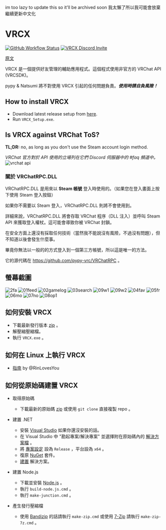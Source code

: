 im too lazy to update this so it'll be archived soon
我太懶了所以我可能會放棄繼續更新中文化

# VRCX

[![GitHub Workflow Status](https://github.com/kamiya10/VRCX/actions/workflows/github_actions.yml/badge.svg)](https://github.com/kamiya10/VRCX/actions/workflows/github_actions.yml)
[![VRCX Discord Invite](https://img.shields.io/discord/854071236363550763?color=%237289DA&logo=discord&logoColor=white)](https://vrcx.pypy.moe/discord)

[原文](https://github.com/pypy-vrc/VRCX/blob/master/README.md)

VRCX 是一個提供好友管理的輔助應用程式。這個程式使用非官方的 VRChat API (VRCSDK)。

pypy & Natsumi 將不對使用 VRCX 引起的任何問題負責。***使用時請自負風險！***


## How to install VRCX

* Download latest release setup from [here](https://github.com/pypy-vrc/VRCX/releases/latest).
* Run `VRCX_Setup.exe`.

## Is VRCX against VRChat ToS?

**TL;DR:** no, as long as you don't use the Steam account login method.

*VRChat 官方對於 API 使用的立場列在它們 Discord 伺服器中的 #faq 頻道中。*
![vrchat api](https://user-images.githubusercontent.com/11171153/114227156-b559c400-99c8-11eb-9df6-ee6615b8118e.png)

### 關於 VRChatRPC.DLL

VRChatRPC.DLL 是用來以 **Steam 帳號** 登入時使用的。（如果您在登入畫面上按下使用 Steam 登入按鈕）

如果你不需要以 Steam 登入，VRChatRPC.DLL 則將不會使用到。

詳細來說，VRChatRPC.DLL 將會存取 VRChat 程序（DLL 注入）並呼叫 Steam API 來獲取登入權杖。這可能會導致你被 VRChat 封鎖。

在安全方面上還沒有採取任何技術（當然我不能說沒有風險，不過沒有問題），但不知道以後會發生什麼事。

畢竟你無法以一般的的方式登入到一個第三方帳號，所以這是唯一的方法。

它的源代碼在 https://github.com/pypy-vrc/VRChatRPC 。

## 螢幕截圖
![2fa](https://user-images.githubusercontent.com/25771678/63169786-a810f880-c072-11e9-9ede-0a3a03d5da12.png)
![01feed](https://user-images.githubusercontent.com/58339640/173773788-6b2593d6-06eb-47c9-acc6-33304b8409c8.png)
![02gamelog](https://user-images.githubusercontent.com/58339640/173773933-0dfb8e44-23dc-4f67-b254-e869f63bd51a.png)
![03search](https://user-images.githubusercontent.com/58339640/173774104-e3df96b9-3de9-47a9-8572-b32adf5f7ddf.png)
![09w1](https://user-images.githubusercontent.com/58339640/173774320-970e888c-5d65-4501-ba9f-d4fbeefc8cb6.png)
![09w2](https://user-images.githubusercontent.com/58339640/173774443-c974ad07-1f1c-44b5-9fa2-4599caa8024a.png)
![04fav](https://user-images.githubusercontent.com/58339640/173774763-59237db9-cd98-4caa-9c7a-0ebd86f77b25.png)
![05fr](https://user-images.githubusercontent.com/58339640/173774660-4f06afca-c9e3-4b44-9c1f-e4240e42860b.png)
![06mo](https://user-images.githubusercontent.com/58339640/173775059-8bf2bdd2-29f1-40b0-b10d-cf11b799617d.png)
![07no](https://user-images.githubusercontent.com/58339640/173775085-a66b020a-d0ec-43fe-bdcd-663633135c84.png)
![08op1](https://user-images.githubusercontent.com/58339640/173775126-487ece22-1937-4bc8-98fb-981697c5b704.png)

## 如何安裝 VRCX

* 下載最新發行版本 [zip](https://github.com/kamiya10/VRCX/releases/latest) 。
* 解壓縮壓縮檔。
* 執行 `VRCX.exe` 。

## 如何在 Linux 上執行 VRCX

* [指南](https://github.com/RinLovesYou/VRChat-Linux/wiki/VRCX) by @RinLovesYou

## 如何從原始碼建置 VRCX

* 取得原始碼
    * 下載最新的原始碼 [zip](https://github.com/pypy-vrc/VRCX/archive/master.zip) 或使用 `git clone` 直接複製 repo 。

* 建置 .NET
    * 安裝 [Visual Studio](https://visualstudio.microsoft.com/) 如果你還沒安裝的話。
    * 在 Visual Studio 中 "勘起專案/解決專案" 並選擇附在原始碼內的 [解決方案檔](https://docs.microsoft.com/en-us/visualstudio/extensibility/internals/solution-dot-sln-file) 。
    * 將 [專案設定](https://docs.microsoft.com/en-us/visualstudio/ide/understanding-build-configurations?view=vs-2019) 設為 `Release` ，平台設為 `x64` 。
    * 復原 [NuGet](https://docs.microsoft.com/en-us/nuget/consume-packages/package-restore#restore-packages-automatically-using-visual-studio) 套件。
    * [建置](https://docs.microsoft.com/en-us/visualstudio/ide/building-and-cleaning-projects-and-solutions-in-visual-studio) 解決方案。

* 建置 Node.js
    * 下載並安裝 [Node.js](https://nodejs.org/en/download/) 。
    * 執行 `build-node.js.cmd` 。
    * 執行 `make-junction.cmd` 。

* 產生發行壓縮檔
    * 使用 [Bandizip](https://www.bandisoft.com/bandizip) 的話請執行 `make-zip.cmd` 或使用 [7-Zip](https://www.7-zip.org) 請執行 `make-zip-7z.cmd` 。
